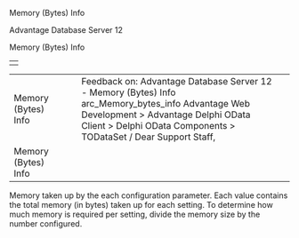 Memory (Bytes) Info




Advantage Database Server 12  

Memory (Bytes) Info

|  |
| --- |
|  |

|  |  |  |  |  |
| --- | --- | --- | --- | --- |
| Memory (Bytes) Info |  |  | Feedback on: Advantage Database Server 12 - Memory (Bytes) Info arc\_Memory\_bytes\_info Advantage Web Development > Advantage Delphi OData Client > Delphi OData Components > TODataSet / Dear Support Staff, |  |
| Memory (Bytes) Info |  |  |  |  |

Memory taken up by the each configuration parameter. Each value contains the total memory (in bytes) taken up for each setting. To determine how much memory is required per setting, divide the memory size by the number configured.